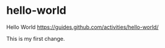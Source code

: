 # hello-world
Hello World https://guides.github.com/activities/hello-world/

This is my first change.
